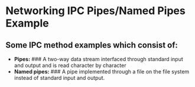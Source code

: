 Networking IPC Pipes/Named Pipes Example
========================================
Some IPC method examples which consist of:
-----------------------------------------
- __Pipes:__ ### A two-way data stream interfaced through standard input and output and is read character by character
- **Named pipes:** ### A pipe implemented through a file on the file system instead of standard input and output.

